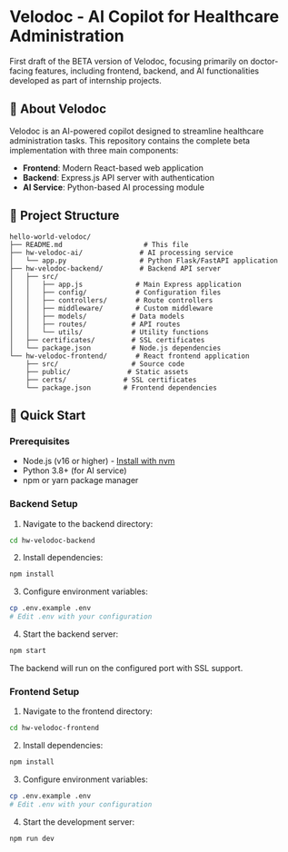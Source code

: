 # Velodoc - AI Copilot for Healthcare Administration

First draft of the BETA version of Velodoc, focusing primarily on doctor-facing features, including frontend, backend, and AI functionalities developed as part of internship projects.

## 🏥 About Velodoc

Velodoc is an AI-powered copilot designed to streamline healthcare administration tasks. This repository contains the complete beta implementation with three main components:

- **Frontend**: Modern React-based web application
- **Backend**: Express.js API server with authentication
- **AI Service**: Python-based AI processing module

## 📁 Project Structure

```
hello-world-velodoc/
├── README.md                    # This file
├── hw-velodoc-ai/              # AI processing service
│   └── app.py                  # Python Flask/FastAPI application
├── hw-velodoc-backend/         # Backend API server
│   ├── src/
│   │   ├── app.js             # Main Express application
│   │   ├── config/            # Configuration files
│   │   ├── controllers/       # Route controllers
│   │   ├── middleware/        # Custom middleware
│   │   ├── models/           # Data models
│   │   ├── routes/           # API routes
│   │   └── utils/            # Utility functions
│   ├── certificates/         # SSL certificates
│   └── package.json          # Node.js dependencies
└── hw-velodoc-frontend/       # React frontend application
    ├── src/                  # Source code
    ├── public/              # Static assets
    ├── certs/              # SSL certificates
    └── package.json        # Frontend dependencies
```

## 🚀 Quick Start

### Prerequisites

- Node.js (v16 or higher) - [Install with nvm](https://github.com/nvm-sh/nvm#installing-and-updating)
- Python 3.8+ (for AI service)
- npm or yarn package manager

### Backend Setup

1. Navigate to the backend directory:
```bash
cd hw-velodoc-backend
```

2. Install dependencies:
```bash
npm install
```

3. Configure environment variables:
```bash
cp .env.example .env
# Edit .env with your configuration
```

4. Start the backend server:
```bash
npm start
```

The backend will run on the configured port with SSL support.

### Frontend Setup

1. Navigate to the frontend directory:
```bash
cd hw-velodoc-frontend
```

2. Install dependencies:
```bash
npm install
```

3. Configure environment variables:
```bash
cp .env.example .env
# Edit .env with your configuration
```

4. Start the development server:
```bash
npm run dev
```